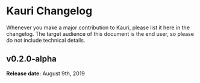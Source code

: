 # Kauri Changelog

Whenever you make a major contribution to Kauri, please list it here in the
changelog. The target audience of this document is the end user, so please do
not include technical details.

## v0.2.0-alpha

**Release date:** August 9th, 2019
